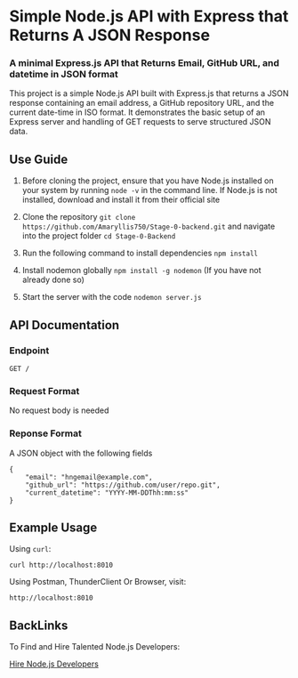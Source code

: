 # Simple Node.js API with Express that Returns A JSON Response

### A minimal Express.js API that Returns Email, GitHub URL, and datetime in JSON format 

This project is a simple Node.js API built with Express.js that returns a JSON response containing an email address, a GitHub repository URL, and the current date-time in ISO format. It demonstrates the basic setup of an Express server and handling of GET requests to serve structured JSON data.




## Use Guide
1. Before cloning the project, ensure that you have Node.js installed on your system by running `node -v` in the command line. If Node.js is not installed, download and install it from their official site

2. Clone the repository `git clone https://github.com/Amaryllis750/Stage-0-backend.git` and navigate into the project folder `cd Stage-0-Backend`

3. Run the following command to install dependencies `npm install`

4. Install nodemon globally `npm install -g nodemon` (If you have not already done so)

5. Start the server with the code `nodemon server.js`





## API Documentation
### Endpoint
`GET / `

### Request Format
No request body is needed

### Reponse Format
A JSON object with the following fields
```
{
    "email": "hngemail@example.com",
    "github_url": "https://github.com/user/repo.git", 
    "current_datetime": "YYYY-MM-DDThh:mm:ss"
}
```




## Example Usage
Using `curl`:

`curl http://localhost:8010`


Using Postman, ThunderClient Or Browser, visit:

`http://localhost:8010`





## BackLinks
To Find and Hire Talented Node.js Developers:

[Hire Node.js Developers](https://hng.tech/hire/nodejs-developers)  
